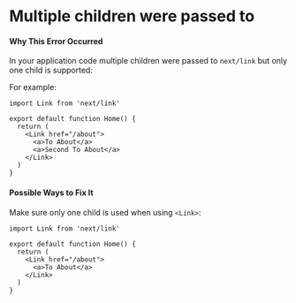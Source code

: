 # Multiple children were passed to

#### Why This Error Occurred

In your application code multiple children were passed to `next/link` but only one child is supported:

For example:

    import Link from 'next/link'

    export default function Home() {
      return (
        <Link href="/about">
          <a>To About</a>
          <a>Second To About</a>
        </Link>
      )
    }

#### Possible Ways to Fix It

Make sure only one child is used when using `<Link>`:

    import Link from 'next/link'

    export default function Home() {
      return (
        <Link href="/about">
          <a>To About</a>
        </Link>
      )
    }
